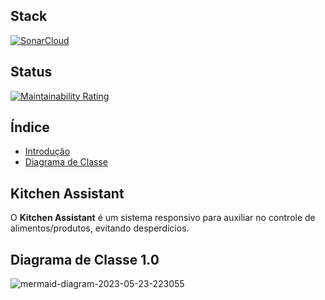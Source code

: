 ## Stack
[![SonarCloud](https://sonarcloud.io/images/project_badges/sonarcloud-white.svg)](https://sonarcloud.io/summary/new_code?id=bapadua_kitchen-assistant)
## Status
[![Maintainability Rating](https://sonarcloud.io/api/project_badges/measure?project=bapadua_kitchen-assistant&metric=sqale_rating)](https://sonarcloud.io/summary/new_code?id=bapadua_kitchen-assistant)
## Índice
* [Introdução](https://github.com/bapadua/kitchen-assistant/edit/main/README.md#kitchen-assistant)
* [Diagrama de Classe](https://github.com/bapadua/kitchen-assistant/edit/main/README.md#diagrama-de-classes-10) 

## Kitchen Assistant
O **Kitchen Assistant** é um sistema responsivo para auxiliar no controle de alimentos/produtos, evitando desperdícios.

## Diagrama de Classe 1.0
![mermaid-diagram-2023-05-23-223055](https://github.com/bapadua/kitchen-assistant/assets/3621327/6aab6179-4e2e-4df1-a586-6c7b8d9e4cfb)

